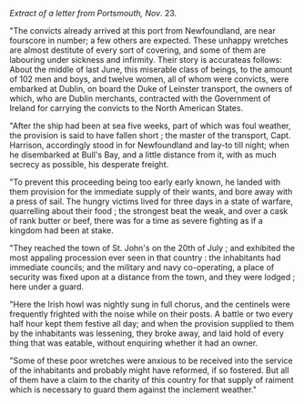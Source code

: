 *Extract of a letter from Portsmouth, Nov*. 23."The convicts already arrived at this port from Newfoundland, are near fourscore in number; a few others are expected. These unhappy wretches are almost destitute of every sort of covering, and some of them are labouring under sickness and infirmity. Their story is accurateas follows: About the middle of last June, this miserable class of beings, to the amount of 102 men and boys, and twelve women, all of whom were convicts, were embarked at Dublin, on board the Duke of Leinster transport, the owners of which, who are Dublin merchants, contracted with the Government of Ireland for carrying the convicts to the North American States."After the ship had been at sea five weeks, part of which was foul weather, the provision is said to have fallen short ; the master of the transport, Capt. Harrison, accordingly stood in for Newfoundland and lay-to till night; when he disembarked at Bull's Bay, and a little distance from it, with as much secrecy as possible, his desperate freight."To prevent this proceeding being too early early known, he landed with them provision for the immediate supply of their wants, and bore away with a press of sail. The hungry victims lived for three days in a state of warfare, quarrelling about their food ; the strongest beat the weak, and over a cask of rank butter or beef, there was for a time as severe fighting as if a kingdom had been at stake."They reached the town of St. John's on the 20th of July ; and exhibited the most appaling procession ever seen in that country : the inhabitants had immediate councils; and the military and navy co-operating, a place of security was fixed upon at a distance from the town, and they were lodged ; here under a guard."Here the Irish howl was nightly sung in full chorus, and the centinels were frequently frighted with the noise while on their posts. A battle or two every half hour kept them festive all day; and when the provision supplied to them by the inhabitants was lessening, they broke away, and laid hold of every thing that was eatable, without enquiring whether it had an owner."Some of these poor wretches were anxious to be received into the service of the inhabitants and probably might have reformed, if so fostered. But all of them have a claim to the charity of this country for that supply of raiment which is necessary to guard them against the inclement weather."